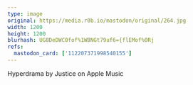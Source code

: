 ```yaml
---
type: image
original: https://media.r0b.io/mastodon/original/264.jpg
width: 1200
height: 1200
blurhash: UG8DeDWC0fof%1WBNGt79uf6={flEMof%0Rj
refs:
  mastodon_card: ['112207371998540155']
---
```


Hyperdrama by Justice on Apple Music
